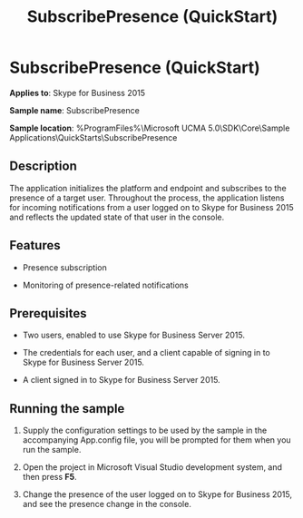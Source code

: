 ﻿---
title: SubscribePresence (QuickStart)
TOCTitle: SubscribePresence (QuickStart)
ms:assetid: 0d48b640-c58c-442a-9e13-2ff1d9dc5397
ms:mtpsurl: https://msdn.microsoft.com/library/Dn454835(v=office.16)
ms:contentKeyID: 65240101
ms.date: 07/27/2015
mtps_version: v=office.16
---

# SubscribePresence (QuickStart)

**Applies to**: Skype for Business 2015

**Sample name**: SubscribePresence

**Sample location**: %ProgramFiles%\\Microsoft UCMA 5.0\\SDK\\Core\\Sample Applications\\QuickStarts\\SubscribePresence

## Description

The application initializes the platform and endpoint and subscribes to the presence of a target user. Throughout the process, the application listens for incoming notifications from a user logged on to Skype for Business 2015 and reflects the updated state of that user in the console.

## Features

  - Presence subscription

  - Monitoring of presence-related notifications

## Prerequisites

  - Two users, enabled to use Skype for Business Server 2015.

  - The credentials for each user, and a client capable of signing in to Skype for Business Server 2015.

  - A client signed in to Skype for Business Server 2015.

## Running the sample

1.  Supply the configuration settings to be used by the sample in the accompanying App.config file, you will be prompted for them when you run the sample.

2.  Open the project in Microsoft Visual Studio development system, and then press **F5**.

3.  Change the presence of the user logged on to Skype for Business 2015, and see the presence change in the console.

